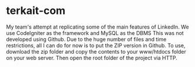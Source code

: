# terkait-com
My team's attempt at replicating some of the main features of LinkedIn. We use CodeIgniter as the framework and MySQL as the DBMS
This was not developed using Github. 
Due to the huge number of files and time restrictions, all I can do for now is to put the ZIP version in Github.
To use, download the zip folder and copy the contents to your www/htdocs folder on your web server.
Then open the root folder of the project via HTTP.
